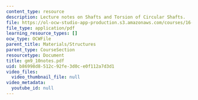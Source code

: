 ```yaml
---
content_type: resource
description: Lecture notes on Shafts and Torsion of Circular Shafts.
file: https://ol-ocw-studio-app-production.s3.amazonaws.com/courses/16-01-unified-engineering-i-ii-iii-iv-fall-2005-spring-2006/b86998d8512c92fe3d0ce0f112a7d3d1_gm9_10notes.pdf
file_type: application/pdf
learning_resource_types: []
ocw_type: OCWFile
parent_title: Materials/Structures
parent_type: CourseSection
resourcetype: Document
title: gm9_10notes.pdf
uid: b86998d8-512c-92fe-3d0c-e0f112a7d3d1
video_files:
  video_thumbnail_file: null
video_metadata:
  youtube_id: null
---
```

